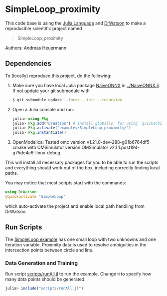 # SimpleLoop_proximity

This code base is using the [Julia Language](https://julialang.org/) and
[DrWatson](https://juliadynamics.github.io/DrWatson.jl/stable/)
to make a reproducible scientific project named
> SimpleLoop_proximity

Authors: Andreas Heuermann

## Dependencies

To (locally) reproduce this project, do the following:

  1. Make sure you have local Julia package
     [NaiveONNX](https://github.com/AnHeuermann/NaiveONNX.jl) in [../NaiveONNX.jl](../NaiveONNX.jl).
     If not update your git submodule with

     ```bash
     $ git submodule update --force --init --recursive
     ```

  2. Open a Julia console and run:

     ```julia
     julia> using Pkg
     julia> Pkg.add("DrWatson") # install globally, for using `quickactivate`
     julia> Pkg.activate("examples/SimpleLoop_proximity/")
     julia> Pkg.instantiate()
     ```

  4. OpenModelica: Tested omc version v1.21.0-dev-288-g01b6764df5-cmake
     with OMSimulator version OMSimulator v2.1.1.post194-g75de4c6-linux-debug.

This will install all necessary packages for you to be able to run the scripts and
everything should work out of the box, including correctly finding local paths.

You may notice that most scripts start with the commands:
```julia
using DrWatson
@quickactivate "SimpleLoop"
```
which auto-activate the project and enable local path handling from DrWatson.

## Run Scripts

The [SimpleLoop example](./src/simpleLoop.mo) has one small loop with two unknowns and one
iteration variable.
Proximity data is used to resolve ambiguities in the intersection points between circle
and line.

### Data Generation and Training

Run script [scripts/runAll.jl](scripts/genAllData.jl) to run the example.
Change `N` to specify how many data points should be generated.

```julia
julia> include("scripts/runAll.jl")
```
